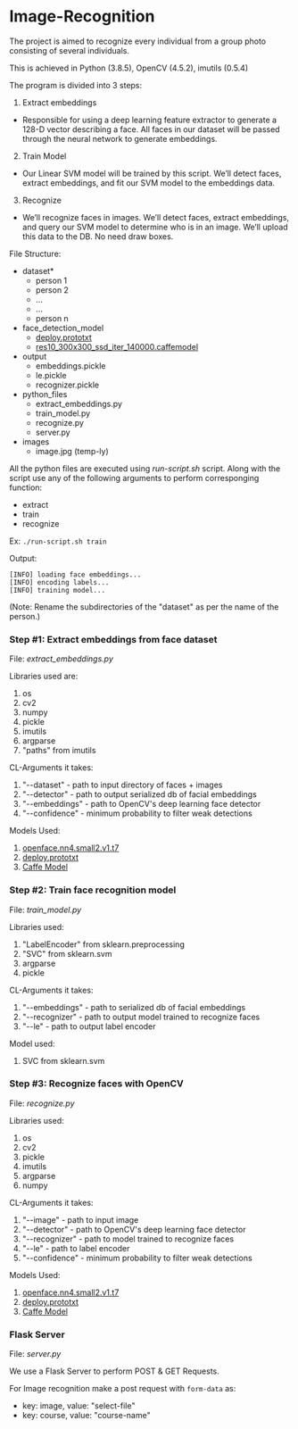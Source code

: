 # Image-Recognition

The project is aimed to recognize every individual from a group photo consisting of several individuals.

This is achieved in Python (3.8.5), OpenCV (4.5.2), imutils (0.5.4)

The program is divided into 3 steps:

1. Extract embeddings
* Responsible for using a deep learning feature extractor to generate a 128-D vector describing a face. All faces in our dataset will be passed through the neural network to generate embeddings.
2. Train Model
* Our Linear SVM model will be trained by this script. We’ll detect faces, extract embeddings, and fit our SVM model to the embeddings data.
3. Recognize
* We’ll recognize faces in images. We’ll detect faces, extract embeddings, and query our SVM model to determine who is in an image. We’ll upload this data to the DB. No need draw boxes.

File Structure:
* dataset*
    * person 1
    * person 2
    * ...
    * ...
    * person n
* face_detection_model
    * [deploy.prototxt](https://github.com/opencv/opencv/blob/master/samples/dnn/face_detector/deploy.prototxt)
    * [res10_300x300_ssd_iter_140000.caffemodel](https://github.com/gopinath-balu/computer_vision/blob/master/CAFFE_DNN/res10_300x300_ssd_iter_140000.caffemodel)
* output
    * embeddings.pickle
    * le.pickle
    * recognizer.pickle
* python_files
    * extract_embeddings.py
    * train_model.py
    * recognize.py
    * server.py
* images
    * image.jpg (temp-ly)

All the python files are executed using <em>run-script.sh</em> script. Along with the script use any of the following arguments to perform corresponging function:
* extract
* train
* recognize

Ex: `./run-script.sh train`

Output:
```
[INFO] loading face embeddings...
[INFO] encoding labels...
[INFO] training model...
```

(Note: Rename the subdirectories of the "dataset" as per the name of the person.)

### Step #1: Extract embeddings from face dataset

File: <em>extract_embeddings.py</em>

Libraries used are:

1. os
2. cv2
3. numpy
4. pickle
5. imutils
6. argparse
7. "paths" from imutils

CL-Arguments it takes:

1. "--dataset" - path to input directory of faces + images
2. "--detector" - path to output serialized db of facial embeddings
3. "--embeddings" - path to OpenCV's deep learning face detector
4. "--confidence" - minimum probability to filter weak detections

Models Used:

1. [openface.nn4.small2.v1.t7](https://github.com/pyannote/pyannote-data/blob/master/openface.nn4.small2.v1.t7)
2. [deploy.prototxt](https://github.com/opencv/opencv/blob/master/samples/dnn/face_detector/deploy.prototxt)
3. [Caffe Model](https://github.com/gopinath-balu/computer_vision/blob/master/CAFFE_DNN/res10_300x300_ssd_iter_140000.caffemodel)

### Step #2: Train face recognition model

File: <em>train_model.py</em>

Libraries used:

1. "LabelEncoder" from sklearn.preprocessing
2. "SVC" from sklearn.svm
3. argparse
4. pickle

CL-Arguments it takes:

1. "--embeddings" - path to serialized db of facial embeddings
2. "--recognizer" - path to output model trained to recognize faces
3. "--le" - path to output label encoder

Model used:

1. SVC from sklearn.svm

### Step #3: Recognize faces with OpenCV

File: <em>recognize.py</em>

Libraries used:

1. os
2. cv2
3. pickle
4. imutils
5. argparse
6. numpy

CL-Arguments it takes:

1. "--image" - path to input image
2. "--detector" - path to OpenCV's deep learning face detector
3. "--recognizer" - path to model trained to recognize faces
4. "--le" - path to label encoder
5. "--confidence" - minimum probability to filter weak detections

Models Used:

1. [openface.nn4.small2.v1.t7](https://github.com/pyannote/pyannote-data/blob/master/openface.nn4.small2.v1.t7)
2. [deploy.prototxt](https://github.com/opencv/opencv/blob/master/samples/dnn/face_detector/deploy.prototxt)
3. [Caffe Model](https://github.com/gopinath-balu/computer_vision/blob/master/CAFFE_DNN/res10_300x300_ssd_iter_140000.caffemodel)

### Flask Server

File: <em>server.py</em>

We use a Flask Server to perform POST & GET Requests.

For Image recognition make a post request with `form-data` as:
* key: image, value: "select-file"
* key: course, value: "course-name"
